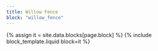 ```yaml
---
title: Willow Fence
block: "willow_fence"
---
```


{% assign it = site.data.blocks[page.block] %}
{% include block_template.liquid block=it %}

